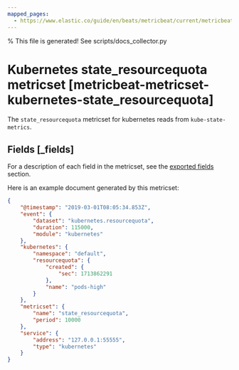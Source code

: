```yaml
---
mapped_pages:
  - https://www.elastic.co/guide/en/beats/metricbeat/current/metricbeat-metricset-kubernetes-state_resourcequota.html
---
```


% This file is generated! See scripts/docs_collector.py

# Kubernetes state_resourcequota metricset [metricbeat-metricset-kubernetes-state_resourcequota]

The `state_resourcequota` metricset for kubernetes reads from `kube-state-metrics`.

## Fields [_fields]

For a description of each field in the metricset, see the [exported fields](/reference/metricbeat/exported-fields-kubernetes.md) section.

Here is an example document generated by this metricset:

```json
{
    "@timestamp": "2019-03-01T08:05:34.853Z",
    "event": {
        "dataset": "kubernetes.resourcequota",
        "duration": 115000,
        "module": "kubernetes"
    },
    "kubernetes": {
        "namespace": "default",
        "resourcequota": {
            "created": {
                "sec": 1713862291
            },
            "name": "pods-high"
        }
    },
    "metricset": {
        "name": "state_resourcequota",
        "period": 10000
    },
    "service": {
        "address": "127.0.0.1:55555",
        "type": "kubernetes"
    }
}
```

